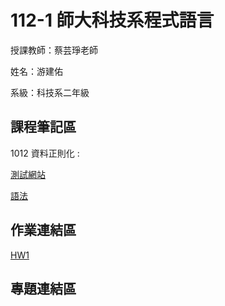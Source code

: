 # 112-1 師大科技系程式語言


授課教師：蔡芸琤老師


姓名：游建佑


系級：科技系二年級


## 課程筆記區

1012 資料正則化 : 

[測試網站](https://regexr.com/)

[語法]([https://regexr.com/](http://perso.ens-lyon.fr/lise.vaudor/strings-et-expressions-regulieres/?fbclid=IwAR0IHvNKp43Qrfo0TqpolYPpMUfViSrCBDY8SmBveKm01yZ6PzHPxspVaNI))
## 作業連結區
[HW1](https://colab.research.google.com/drive/1yXtT4luoalVF8kJ3dLoWcpSMCYhfRzgg?hl=zh-tw)

## 專題連結區
